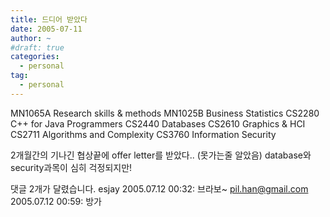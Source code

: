 ```yaml
---
title: 드디어 받았다
date: 2005-07-11
author: ~
#draft: true
categories:
  - personal
tag:
  - personal
---
```




MN1065A Research skills & methods
MN1025B Business Statistics
CS2280 C++ for Java Programmers
CS2440 Databases
CS2610 Graphics & HCI
CS2711 Algorithms and Complexity
CS3760 Information Security

2개월간의 기나긴 협상끝에 offer letter를 받았다..
(못가는줄 알았음)
database와 security과목이 심히 걱정되지만!


 댓글  2개가 달렸습니다.
 esjay 2005.07.12 00:32: 
브라보~
 pil.han@gmail.com 2005.07.12 00:59: 
방가




